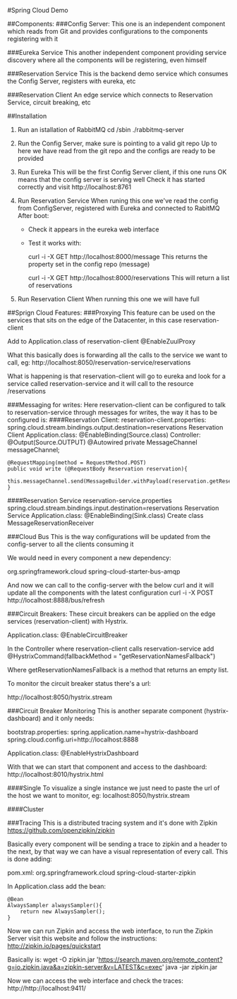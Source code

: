 #Spring Cloud Demo

##Components:
###Config Server:
This one is an independent component which reads from Git and provides configurations to the components registering with it

###Eureka Service
This another independent component providing service discovery where all the components will be registering, even himself

###Reservation Service
This is the backend demo service which consumes the Config Server, registers with eureka, etc

###Reservation Client
An edge service which connects to Reservation Service, circuit breaking, etc

##Installation
1. Run an istallation of RabbitMQ
    cd <rabitMQ files>/sbin
    ./rabbitmq-server

2. Run the Config Server, make sure is pointing to a valid git repo
    Up to here we have read from the git repo and the configs are ready to be provided

3. Run Eureka
    This will be the first Config Server client, if this one runs OK means that the config server is serving well
    Check it has started correctly and visit http://localhost:8761

4. Run Reservation Service
    When runing this one we've read the config from ConfigServer, registered with Eureka and connected to RabitMQ
    After boot:
    - Check it appears in the eureka web interface
    - Test it works with:
    
        curl -i -X GET http://localhost:8000/message
        This returns the property set in the config repo (message)
        
        curl -i -X GET http://localhost:8000/reservations
        This will return a list of reservations

5. Run Reservation Client
    When running this one we will have full 


##Sprign Cloud Features:
###Proxying
This feature can be used on the services that sits on the edge of the Datacenter, in this case reservation-client

Add to Application.class of reservation-client
@EnableZuulProxy

What this basically does is forwarding all the calls to the service we want to call, eg:
http://localhost:8050/reservation-service/reservations

What is happening is that reservation-client will go to eureka and look for a service called reservation-service and it will call to the resource /reservations


###Messaging for writes:
Here reservation-client can be configured to talk to reservation-service through messages for writes, the way it has to be configured is:
####Reservation Client:
reservation-client.properties:
    spring.cloud.stream.bindings.output.destination=reservations
Reservation Client Application.class:
    @EnableBinding(Source.class)
Controller:
    @Output(Source.OUTPUT)
    @Autowired
    private MessageChannel messageChannel;

    @RequestMapping(method = RequestMethod.POST)
    public void write (@RequestBody Reservation reservation){
        this.messageChannel.send(MessageBuilder.withPayload(reservation.getReservationName()).build());
    }

####Reservation Service
reservation-service.properties
    spring.cloud.stream.bindings.input.destination=reservations
Reservation Service Application.class:
    @EnableBinding(Sink.class)
Create class MessageReservationReceiver

###Cloud Bus
This is the way configurations will be updated from the config-server to all the clients consuming it

We would need in every component a new dependency:
<!--Spring Cloud Bus-->
<dependency>
    <groupId>org.springframework.cloud</groupId>
    <artifactId>spring-cloud-starter-bus-amqp</artifactId>
</dependency>

And now we can call to the config-server with the below curl and it will update all the components with the latest configuration
curl -i -X POST http://localhost:8888/bus/refresh

###Circuit Breakers:
These circuit breakers can be applied on the edge services (reservation-client) with Hystrix.

Application.class:
@EnableCircuitBreaker

In the Controller where reservation-client calls reservation-service add
@HystrixCommand(fallbackMethod = "getReservationNamesFallback")

Where getReservationNamesFallback is a method that returns an empty list.

To monitor the circuit breaker status there's a url:

http://localhost:8050/hystrix.stream

###Circuit Breaker Monitoring
This is another separate component (hystrix-dashboard) and it only needs:

bootstrap.properties:
spring.application.name=hystrix-dashboard
spring.cloud.config.uri=http://localhost:8888

Application.class:
@EnableHystrixDashboard

With that we can start that component and access to the dashboard:
http://localhost:8010/hystrix.html

####Single
To visualize a single instance we just need to paste the url of the host we want to monitor, eg:
localhost:8050/hystrix.stream

####Cluster



###Tracing
This is a distributed tracing system and it's done with Zipkin https://github.com/openzipkin/zipkin

Basically every component will be sending a trace to zipkin and a header to the next, by that way we can have a visual representation of every call. This is done adding:

pom.xml:
    <dependency>
        <groupId>org.springframework.cloud</groupId>
        <artifactId>spring-cloud-starter-zipkin</artifactId>
    </dependency>

In Application.class add the bean:

    @Bean
    AlwaysSampler alwaysSampler(){
        return new AlwaysSampler();
    }

Now we can run Zipkin and access the web interface, to run the Zipkin Server visit this website and follow the instructions:
http://zipkin.io/pages/quickstart

Basically is:
wget -O zipkin.jar 'https://search.maven.org/remote_content?g=io.zipkin.java&a=zipkin-server&v=LATEST&c=exec'
java -jar zipkin.jar

Now we can access the web interface and check the traces:
http://http://localhost:9411/

